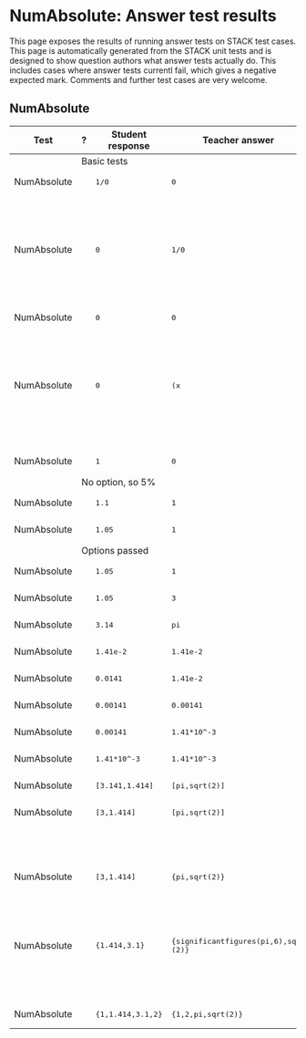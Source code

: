 # NumAbsolute: Answer test results

This page exposes the results of running answer tests on STACK test cases.  This page is automatically generated from the STACK unit tests and is designed to show question authors what answer tests actually do.  This includes cases where answer tests currentl fail, which gives a negative expected mark.  Comments and further test cases are very welcome.



<h2>NumAbsolute</h2><div class="no-overflow"><table class="flexible table table-striped table-hover generaltable generalbox stacktestsuite"><thead><tr><th class="header c0" scope="col">Test<div class="commands"></div></th><th class="header c1" scope="col">?<div class="commands"></div></th><th class="header c2" scope="col">Student response<div class="commands"></div></th><th class="header c3" scope="col">Teacher answer<div class="commands"></div></th><th class="header c4" scope="col">Opt<div class="commands"></div></th><th class="header c5" scope="col">Mark<div class="commands"></div></th><th class="header c6" scope="col">Answer note<div class="commands"></div></th>
</tr></thead><tbody>
<tr class="notes">
  <td class="cell c0"><td colspan="6">Basic tests</td></td>
</tr>
<tr class="expectedfail">
  <td class="cell c0">NumAbsolute</td>
  <td class="cell c1"><span style="color:orange;"><i class="fa fa-adjust"></i></span></td>
  <td class="cell c2"><pre>1/0</pre></td>
  <td class="cell c3"><pre>0</pre></td>
  <td class="cell c4"></td>
  <td class="cell c5">-1</td>
  <td class="cell c6">ATNumAbsolute_STACKERROR_SAns.</td>
</tr>
<tr class="expectedfail">
  <td class="cell c0"><td colspan="2"></td></td>
  <td class="cell c1"><td colspan="4">TEST_FAILED</td></td>
</tr>
<tr class="expectedfail">
  <td class="cell c0"><td colspan="2"></td></td>
  <td class="cell c1"><td colspan="4">The answer test failed to execute correctly: please alert your teacher. Division by zero.</td></td>
</tr>
<tr class="expectedfail">
  <td class="cell c0">NumAbsolute</td>
  <td class="cell c1"><span style="color:orange;"><i class="fa fa-adjust"></i></span></td>
  <td class="cell c2"><pre>0</pre></td>
  <td class="cell c3"><pre>1/0</pre></td>
  <td class="cell c4"></td>
  <td class="cell c5">-1</td>
  <td class="cell c6">ATNumAbsolute_STACKERROR_TAns.</td>
</tr>
<tr class="expectedfail">
  <td class="cell c0"><td colspan="2"></td></td>
  <td class="cell c1"><td colspan="4">TEST_FAILED</td></td>
</tr>
<tr class="expectedfail">
  <td class="cell c0"><td colspan="2"></td></td>
  <td class="cell c1"><td colspan="4">The answer test failed to execute correctly: please alert your teacher. Division by zero.</td></td>
</tr>
<tr class="expectedfail">
  <td class="cell c0">NumAbsolute</td>
  <td class="cell c1"><span style="color:orange;"><i class="fa fa-adjust"></i></span></td>
  <td class="cell c2"><pre>0</pre></td>
  <td class="cell c3"><pre>0</pre></td>
  <td class="cell c4"><pre>1/0</pre></td>
  <td class="cell c5">-1</td>
  <td class="cell c6">ATNumAbsolute_STACKERROR_Opt.</td>
</tr>
<tr class="expectedfail">
  <td class="cell c0"><td colspan="2"></td></td>
  <td class="cell c1"><td colspan="4">TEST_FAILED</td></td>
</tr>
<tr class="expectedfail">
  <td class="cell c0"><td colspan="2"></td></td>
  <td class="cell c1"><td colspan="4">The answer test failed to execute correctly: please alert your teacher. Division by zero.</td></td>
</tr>
<tr class="expectedfail">
  <td class="cell c0">NumAbsolute</td>
  <td class="cell c1"><span style="color:orange;"><i class="fa fa-adjust"></i></span></td>
  <td class="cell c2"><pre>0</pre></td>
  <td class="cell c3"><pre>(x</pre></td>
  <td class="cell c4"></td>
  <td class="cell c5">-1</td>
  <td class="cell c6">ATNumAbsoluteTEST_FAILED-Empty TA.</td>
</tr>
<tr class="expectedfail">
  <td class="cell c0"><td colspan="2"></td></td>
  <td class="cell c1"><td colspan="4">The answer test failed to execute correctly: please alert your teacher. Attempted to execute an answer test with an empty teacher answer, probably a CAS validation problem when authoring the question.</td></td>
</tr>
<tr class="pass">
  <td class="cell c0">NumAbsolute</td>
  <td class="cell c1"><span style="color:green;"><i class="fa fa-check"></i></span></td>
  <td class="cell c2"><pre>1</pre></td>
  <td class="cell c3"><pre>0</pre></td>
  <td class="cell c4"><pre>(x</pre></td>
  <td class="cell c5">0</td>
  <td class="cell c6"></td>
</tr>
<tr class="notes">
  <td class="cell c0"><td colspan="6">No option, so 5%</td></td>
</tr>
<tr class="pass">
  <td class="cell c0">NumAbsolute</td>
  <td class="cell c1"><span style="color:green;"><i class="fa fa-check"></i></span></td>
  <td class="cell c2"><pre>1.1</pre></td>
  <td class="cell c3"><pre>1</pre></td>
  <td class="cell c4"></td>
  <td class="cell c5">0</td>
  <td class="cell c6"></td>
</tr>
<tr class="pass">
  <td class="cell c0">NumAbsolute</td>
  <td class="cell c1"><span style="color:green;"><i class="fa fa-check"></i></span></td>
  <td class="cell c2"><pre>1.05</pre></td>
  <td class="cell c3"><pre>1</pre></td>
  <td class="cell c4"></td>
  <td class="cell c5">1</td>
  <td class="cell c6"></td>
</tr>
<tr class="notes">
  <td class="cell c0"><td colspan="6">Options passed</td></td>
</tr>
<tr class="pass">
  <td class="cell c0">NumAbsolute</td>
  <td class="cell c1"><span style="color:green;"><i class="fa fa-check"></i></span></td>
  <td class="cell c2"><pre>1.05</pre></td>
  <td class="cell c3"><pre>1</pre></td>
  <td class="cell c4"><pre>0.1</pre></td>
  <td class="cell c5">1</td>
  <td class="cell c6"></td>
</tr>
<tr class="pass">
  <td class="cell c0">NumAbsolute</td>
  <td class="cell c1"><span style="color:green;"><i class="fa fa-check"></i></span></td>
  <td class="cell c2"><pre>1.05</pre></td>
  <td class="cell c3"><pre>3</pre></td>
  <td class="cell c4"><pre>0.1</pre></td>
  <td class="cell c5">0</td>
  <td class="cell c6"></td>
</tr>
<tr class="pass">
  <td class="cell c0">NumAbsolute</td>
  <td class="cell c1"><span style="color:green;"><i class="fa fa-check"></i></span></td>
  <td class="cell c2"><pre>3.14</pre></td>
  <td class="cell c3"><pre>pi</pre></td>
  <td class="cell c4"><pre>0.001</pre></td>
  <td class="cell c5">0</td>
  <td class="cell c6"></td>
</tr>
<tr class="pass">
  <td class="cell c0">NumAbsolute</td>
  <td class="cell c1"><span style="color:green;"><i class="fa fa-check"></i></span></td>
  <td class="cell c2"><pre>1.41e-2</pre></td>
  <td class="cell c3"><pre>1.41e-2</pre></td>
  <td class="cell c4"><pre>0.0001</pre></td>
  <td class="cell c5">1</td>
  <td class="cell c6"></td>
</tr>
<tr class="pass">
  <td class="cell c0">NumAbsolute</td>
  <td class="cell c1"><span style="color:green;"><i class="fa fa-check"></i></span></td>
  <td class="cell c2"><pre>0.0141</pre></td>
  <td class="cell c3"><pre>1.41e-2</pre></td>
  <td class="cell c4"><pre>0.0001</pre></td>
  <td class="cell c5">1</td>
  <td class="cell c6"></td>
</tr>
<tr class="pass">
  <td class="cell c0">NumAbsolute</td>
  <td class="cell c1"><span style="color:green;"><i class="fa fa-check"></i></span></td>
  <td class="cell c2"><pre>0.00141</pre></td>
  <td class="cell c3"><pre>0.00141</pre></td>
  <td class="cell c4"><pre>0.0001</pre></td>
  <td class="cell c5">1</td>
  <td class="cell c6"></td>
</tr>
<tr class="pass">
  <td class="cell c0">NumAbsolute</td>
  <td class="cell c1"><span style="color:green;"><i class="fa fa-check"></i></span></td>
  <td class="cell c2"><pre>0.00141</pre></td>
  <td class="cell c3"><pre>1.41*10^-3</pre></td>
  <td class="cell c4"><pre>0.0001</pre></td>
  <td class="cell c5">1</td>
  <td class="cell c6"></td>
</tr>
<tr class="pass">
  <td class="cell c0">NumAbsolute</td>
  <td class="cell c1"><span style="color:green;"><i class="fa fa-check"></i></span></td>
  <td class="cell c2"><pre>1.41*10^-3</pre></td>
  <td class="cell c3"><pre>1.41*10^-3</pre></td>
  <td class="cell c4"><pre>0.0001</pre></td>
  <td class="cell c5">1</td>
  <td class="cell c6"></td>
</tr>
<tr class="pass">
  <td class="cell c0">NumAbsolute</td>
  <td class="cell c1"><span style="color:green;"><i class="fa fa-check"></i></span></td>
  <td class="cell c2"><pre>[3.141,1.414]</pre></td>
  <td class="cell c3"><pre>[pi,sqrt(2)]</pre></td>
  <td class="cell c4"><pre>0.01</pre></td>
  <td class="cell c5">1</td>
  <td class="cell c6"></td>
</tr>
<tr class="pass">
  <td class="cell c0">NumAbsolute</td>
  <td class="cell c1"><span style="color:green;"><i class="fa fa-check"></i></span></td>
  <td class="cell c2"><pre>[3,1.414]</pre></td>
  <td class="cell c3"><pre>[pi,sqrt(2)]</pre></td>
  <td class="cell c4"><pre>0.01</pre></td>
  <td class="cell c5">0</td>
  <td class="cell c6">ATNumerical_wrongentries SA/TA=[3.0].</td>
</tr>
<tr class="pass">
  <td class="cell c0"><td colspan="2"></td></td>
  <td class="cell c1"><td colspan="4">The entries underlined in red below are those that are incorrect. <span class="filter_mathjaxloader_equation"><span class="nolink">\[\left[ {\color{red}{\underline{3.0}}} , 1.414 \right] \]</span></span></td></td>
</tr>
<tr class="pass">
  <td class="cell c0">NumAbsolute</td>
  <td class="cell c1"><span style="color:green;"><i class="fa fa-check"></i></span></td>
  <td class="cell c2"><pre>[3,1.414]</pre></td>
  <td class="cell c3"><pre>{pi,sqrt(2)}</pre></td>
  <td class="cell c4"><pre>0.01</pre></td>
  <td class="cell c5">0</td>
  <td class="cell c6">ATNumerical_SA_not_set.</td>
</tr>
<tr class="pass">
  <td class="cell c0"><td colspan="2"></td></td>
  <td class="cell c1"><td colspan="4">Your answer should be a set, but is not. Note that the syntax to enter a set is to enclose the comma separated values with curly brackets.</td></td>
</tr>
<tr class="pass">
  <td class="cell c0">NumAbsolute</td>
  <td class="cell c1"><span style="color:green;"><i class="fa fa-check"></i></span></td>
  <td class="cell c2"><pre>{1.414,3.1}</pre></td>
  <td class="cell c3"><pre>{significantfigures(pi,6),sqrt
(2)}</pre></td>
  <td class="cell c4"><pre>0.01</pre></td>
  <td class="cell c5">0</td>
  <td class="cell c6">ATNumerical_wrongentries: TA/SA=[3.14159], SA/TA=[3.1].</td>
</tr>
<tr class="pass">
  <td class="cell c0"><td colspan="2"></td></td>
  <td class="cell c1"><td colspan="4">The entries underlined in red below are those that are incorrect. <span class="filter_mathjaxloader_equation"><span class="nolink">\[\left \{{\color{red}{\underline{3.1}}} \right \}\]</span></span></td></td>
</tr>
<tr class="pass">
  <td class="cell c0">NumAbsolute</td>
  <td class="cell c1"><span style="color:green;"><i class="fa fa-check"></i></span></td>
  <td class="cell c2"><pre>{1,1.414,3.1,2}</pre></td>
  <td class="cell c3"><pre>{1,2,pi,sqrt(2)}</pre></td>
  <td class="cell c4"><pre>0.1</pre></td>
  <td class="cell c5">1</td>
  <td class="cell c6"></td>
</tr></tbody></table></div>